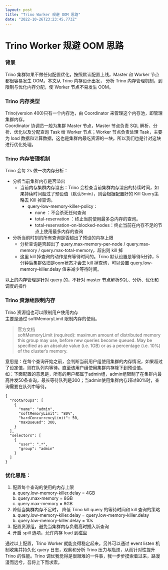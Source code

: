 ```yaml
---
layout: post
title: "Trino Worker 规避 OOM 思路"
date: "2022-10-26T23:23:45.773Z"
---
```

Trino Worker 规避 OOM 思路
======================

### 背景

Trino 集群如果不做任何配置优化，按照默认配置上线，Master 和 Worker 节点都很容易发生 OOM。本文从 Trino 内存设计出发， 分析 Trino 内存管理机制，到限制与优化内存分配，使 Worker 节点不易发生 OOM。

### Trino 内存类型

Trino(version 400)只有一个内存池，由 Coordinator 来管理这个内存池，即管理集群内存。  
Coordinator 协调员一般为集群 Master 节点，Master 节点负责 SQL 解析、分析、优化以及分配查询 Task 给 Worker 节点；Worker 节点负责处理 Task，主要为 load 数据和计算数据，这也是集群内最吃资源的一块。所以我们也是针对这块进行优化处理。

### Trino 内存管理机制

Trino 会每 2s 做一次内存分析：

*   分析当前集群内存是否溢出
    *   当前内存集群内存溢出：Trino 会检查当前集群内存溢出的持续时间，如果持续时间超过了预设值（默认5min），则会根据配置好的 Kill Query策略去 Kill 掉查询。
        *   query-low-memory-killer-policy：
            *   none ：不会杀死任何查询
            *   total-reservation ：终止当前使用最多总内存的查询。
            *   total-reservation-on-blocked-nodes：终止当前在内存不足的节点上使用最多内存的查询
*   分析当前时刻的所有查询是否超出了预设的内存上限
    *   分析查询是否超出了 query.max-memory-per-node / query.max-memory / query.max-total-memory，超出则 kill 掉
    *   这里 kill 掉查询的动作是有等待时间的。Trino 默认设置是等待5分钟，5分钟后集群依旧是oom状态才会去 kill 掉查询，可以设置 query.low-memory-killer.delay 值来减少等待时间。

以上的内存管理是针对 query 的，不针对 master 节点解析SQL、分析、优化和调度的操作

### Trino 资源组限制内存

Trino 资源组也可以限制用户使用内存  
主要是通过 softMemoryLimit 限制内存的使用。

> 官方文档  
> softMemoryLimit (required): maximum amount of distributed memory this group may use, before new queries become queued. May be specified as an absolute value (i.e. 1GB) or as a percentage (i.e. 10%) of the cluster’s memory.

意思是：在每个查询开始之前，会判断当前用户组使用集群的内存情况，如果超过了设定值，则在队列内等待。直至该用户组使用集群内存降下到预设值。  
如：下面配置的意思是，所有的用户都属于admin组，admin组限制了在集群内最高并发50条查询，最长等待队列是300；当admin使用集群内存超过80%时，查询需要在队列中等待。

    {
      "rootGroups": [
        {
          "name": "admin",
          "softMemoryLimit": "80%",
          "hardConcurrencyLimit": 50,
          "maxQueued": 300,
        }
      ],
      "selectors": [
        {
          "user": ".*",
          "group": "admin"
        }
      ]
    }
    

### 优化思路：

1.  配置每个查询的使用的内存上限  
    a. query.low-memory-killer.delay = 4GB  
    b. query.max-memory = 8GB  
    c. query.max-memory = 8GB
2.  降低当集群内存不足时， 降低 Trino kill query 的等待时间和 kill 查询的策略  
    a. query.low-memory-killer.delay = query.low-memory-killer.delay  
    b. query.low-memory-killer.delay = 10s
3.  配置资源组，避免当集群内存负载高时插入新查询
4.  开启 spill 选项，允许内存 load 到磁盘

通过以上配置，Trino Worker 就能变得稳定起来。另外可以通过 event listen 机制收集并持久化 query 日志，观察和分析 Trino 压力与瓶颈，从而针对性提升 Trino 的性能。Trino 调优我觉得是很艰难的一件事，我一步步摸索着过来，路漫漫而远兮，吾将上下而求索。